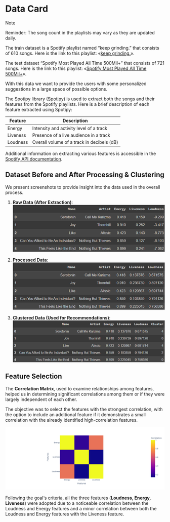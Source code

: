 # Data Card

> [!NOTE]
> Reminder: The song count in the playlists may vary as they are updated daily.

The train dataset is a Spotify playlist named “keep grinding.” that consists of 610 songs.
Here is the link to this playlist: «[keep grinding.](https://open.spotify.com/playlist/3fSsw9Mp5Mi2DDiweZggtP?si=151ba94cd4ca4cbb)».

The test dataset “Spotify Most Played All Time 500Mil+” that consists of 721 songs.
Here is the link to this playlist: «[Spotify Most Played All Time 500Mil+](https://open.spotify.com/playlist/2YRe7HRKNRvXdJBp9nXFza#:~:text=Blinding%20Lights%20by%20The%20Weekend,at%20least%20500%20million%20streams.URL)».

With this data we want to provide the users with some personalized suggestions in a large space of possible options.

The Spotipy library ([Spotipy](https://spotipy.readthedocs.io/en/2.22.1/)) is used to extract both the songs and their features from the Spotify playlists. Here is a brief description of each feature extracted using Spotipy:

| Feature  | Description                                |
| -------- | ------------------------------------------ |
| Energy   | Intensity and activity level of a track    |
| Liveness | Presence of a live audience in a track     |
| Loudness | Overall volume of a track in decibels (dB) |

Additional information on extracting various features is accessible in the [Spotify API documentation](https://developer.spotify.com/documentation/web-api/reference/get-audio-features).

## Dataset Before and After Processing & Clustering

We present screenshots to provide insight into the data used in the overall process.

1. **Raw Data (After Extraction)**:
   ![plot](/figures/rawDataExample.png?raw=true)

2. **Processed Data**:
   ![plot](/figures/processedDataExample.png?raw=true)

3. **Clustered Data (Used for Recommendations)**:
   ![plot](/figures/clusteredDataExample.png?raw=true)

## Feature Selection

The **Correlation Matrix**, used to examine relationships among features, helped us in determining significant correlations among them or if they were largely independent of each other.

The objective was to select the features with the strongest correlation, with the option to include an additional feature if it demonstrates a small correlation with the already identified high-correlation features.

![plot](/figures/corrMatrixExample.png?raw=true)

Following the goal‘s criteria, all the three features (**Loudness, Energy, Liveness**) were adopted due to a noticeable correlation between the Loudness and Energy features and a minor correlation between both the Loudness and Energy features with the Liveness feature.
